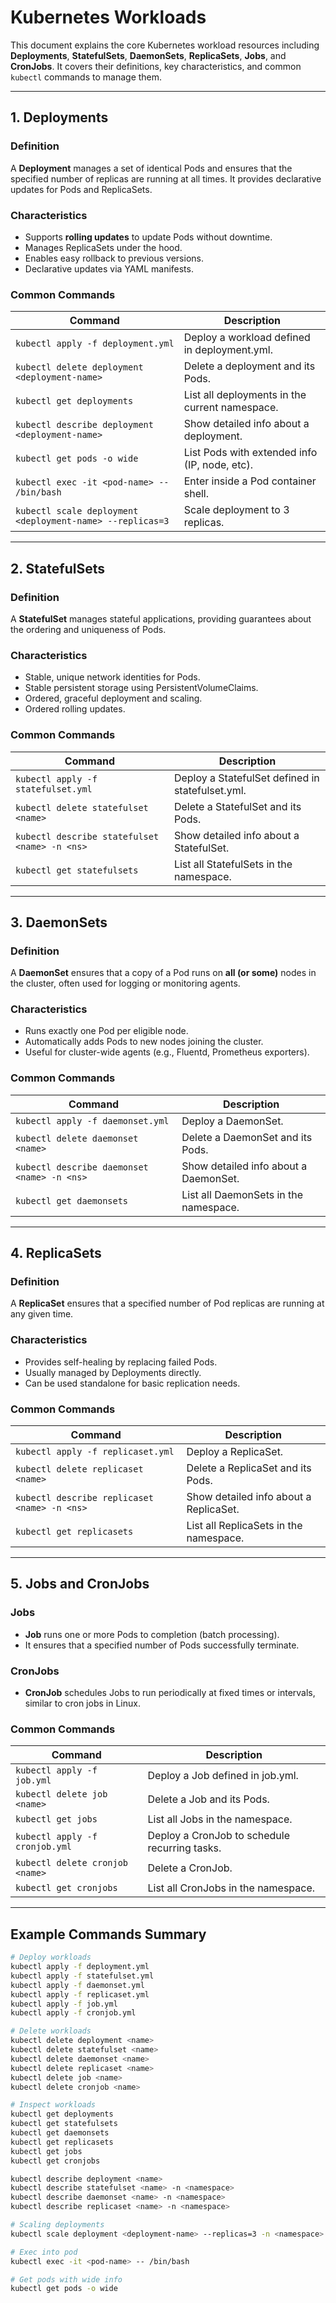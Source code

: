 # Kubernetes Workloads 

This document explains the core Kubernetes workload resources including **Deployments**, **StatefulSets**, **DaemonSets**, **ReplicaSets**, **Jobs**, and **CronJobs**. It covers their definitions, key characteristics, and common `kubectl` commands to manage them.

---

## 1. Deployments

### Definition
A **Deployment** manages a set of identical Pods and ensures that the specified number of replicas are running at all times. It provides declarative updates for Pods and ReplicaSets.

### Characteristics
- Supports **rolling updates** to update Pods without downtime.
- Manages ReplicaSets under the hood.
- Enables easy rollback to previous versions.
- Declarative updates via YAML manifests.

### Common Commands

| Command                                        | Description                                   |
|-----------------------------------------------|-----------------------------------------------|
| `kubectl apply -f deployment.yml`              | Deploy a workload defined in deployment.yml.  |
| `kubectl delete deployment <deployment-name>` | Delete a deployment and its Pods.              |
| `kubectl get deployments`                      | List all deployments in the current namespace.|
| `kubectl describe deployment <deployment-name>`| Show detailed info about a deployment.         |
| `kubectl get pods -o wide`                      | List Pods with extended info (IP, node, etc). |
| `kubectl exec -it <pod-name> -- /bin/bash`    | Enter inside a Pod container shell.             |
| `kubectl scale deployment <deployment-name> --replicas=3` | Scale deployment to 3 replicas.        |

---

## 2. StatefulSets

### Definition
A **StatefulSet** manages stateful applications, providing guarantees about the ordering and uniqueness of Pods.

### Characteristics
- Stable, unique network identities for Pods.
- Stable persistent storage using PersistentVolumeClaims.
- Ordered, graceful deployment and scaling.
- Ordered rolling updates.

### Common Commands

| Command                                         | Description                                  |
|------------------------------------------------|----------------------------------------------|
| `kubectl apply -f statefulset.yml`              | Deploy a StatefulSet defined in statefulset.yml. |
| `kubectl delete statefulset <name>`             | Delete a StatefulSet and its Pods.           |
| `kubectl describe statefulset <name> -n <ns>`  | Show detailed info about a StatefulSet.      |
| `kubectl get statefulsets`                      | List all StatefulSets in the namespace.      |

---

## 3. DaemonSets

### Definition
A **DaemonSet** ensures that a copy of a Pod runs on **all (or some)** nodes in the cluster, often used for logging or monitoring agents.

### Characteristics
- Runs exactly one Pod per eligible node.
- Automatically adds Pods to new nodes joining the cluster.
- Useful for cluster-wide agents (e.g., Fluentd, Prometheus exporters).

### Common Commands

| Command                                      | Description                                  |
|---------------------------------------------|----------------------------------------------|
| `kubectl apply -f daemonset.yml`             | Deploy a DaemonSet.                          |
| `kubectl delete daemonset <name>`            | Delete a DaemonSet and its Pods.            |
| `kubectl describe daemonset <name> -n <ns>` | Show detailed info about a DaemonSet.       |
| `kubectl get daemonsets`                      | List all DaemonSets in the namespace.       |

---

## 4. ReplicaSets

### Definition
A **ReplicaSet** ensures that a specified number of Pod replicas are running at any given time.

### Characteristics
- Provides self-healing by replacing failed Pods.
- Usually managed by Deployments directly.
- Can be used standalone for basic replication needs.

### Common Commands

| Command                                      | Description                                   |
|---------------------------------------------|-----------------------------------------------|
| `kubectl apply -f replicaset.yml`             | Deploy a ReplicaSet.                          |
| `kubectl delete replicaset <name>`            | Delete a ReplicaSet and its Pods.            |
| `kubectl describe replicaset <name> -n <ns>` | Show detailed info about a ReplicaSet.       |
| `kubectl get replicasets`                      | List all ReplicaSets in the namespace.       |

---

## 5. Jobs and CronJobs

### Jobs

- **Job** runs one or more Pods to completion (batch processing).
- It ensures that a specified number of Pods successfully terminate.

### CronJobs

- **CronJob** schedules Jobs to run periodically at fixed times or intervals, similar to cron jobs in Linux.

### Common Commands

| Command                             | Description                               |
|------------------------------------|-------------------------------------------|
| `kubectl apply -f job.yml`          | Deploy a Job defined in job.yml.          |
| `kubectl delete job <name>`         | Delete a Job and its Pods.                 |
| `kubectl get jobs`                  | List all Jobs in the namespace.            |
| `kubectl apply -f cronjob.yml`      | Deploy a CronJob to schedule recurring tasks. |
| `kubectl delete cronjob <name>`     | Delete a CronJob.                          |
| `kubectl get cronjobs`              | List all CronJobs in the namespace.        |

---

## Example Commands Summary

```bash
# Deploy workloads
kubectl apply -f deployment.yml
kubectl apply -f statefulset.yml
kubectl apply -f daemonset.yml
kubectl apply -f replicaset.yml
kubectl apply -f job.yml
kubectl apply -f cronjob.yml

# Delete workloads
kubectl delete deployment <name>
kubectl delete statefulset <name>
kubectl delete daemonset <name>
kubectl delete replicaset <name>
kubectl delete job <name>
kubectl delete cronjob <name>

# Inspect workloads
kubectl get deployments
kubectl get statefulsets
kubectl get daemonsets
kubectl get replicasets
kubectl get jobs
kubectl get cronjobs

kubectl describe deployment <name>
kubectl describe statefulset <name> -n <namespace>
kubectl describe daemonset <name> -n <namespace>
kubectl describe replicaset <name> -n <namespace>

# Scaling deployments
kubectl scale deployment <deployment-name> --replicas=3 -n <namespace>

# Exec into pod
kubectl exec -it <pod-name> -- /bin/bash

# Get pods with wide info
kubectl get pods -o wide
